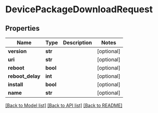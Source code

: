 # DevicePackageDownloadRequest

## Properties
Name | Type | Description | Notes
------------ | ------------- | ------------- | -------------
**version** | **str** |  | [optional] 
**uri** | **str** |  | [optional] 
**reboot** | **bool** |  | [optional] 
**reboot_delay** | **int** |  | [optional] 
**install** | **bool** |  | [optional] 
**name** | **str** |  | [optional] 

[[Back to Model list]](../README.md#documentation-for-models) [[Back to API list]](../README.md#documentation-for-api-endpoints) [[Back to README]](../README.md)


